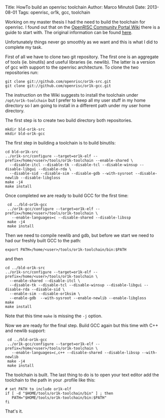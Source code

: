 Title: HowTo build an openrisc toolchain
Author: Marco Minutoli
Date: 2013-08-01
Tags: openrisc, or1k, gcc, toolchain

Working on my master thesis I had the need to build the toolchain for
openrisc. I found out that on the [OpenRISC Community Portal
Wiki](http://opencores.org/or1k/OR1K:Community_Portal) there is a
guide to start with. The original information can be found
[here](http://opencores.org/or1k/OpenRISC_GNU_tool_chain#Installation_of_development_versions).

Unfortunately things never go smoothly as we want and this is what I
did to complete my task.

First of all we have to clone two git repository. The first one is an
aggregate of tools (ie. binutils) and useful libraries
(ie. newlib). The latter is a version of gcc with support to the
openrisc architecture. To clone the two repositories run:

    git clone git://github.com/openrisc/or1k-src.git
    git clone git://github.com/openrisc/or1k-gcc.git

The instruction on the Wiki suggests to install the toolchain under
`/opt/or1k-toolchain` but I prefer to keep all my user stuff in my
home directory so I am going to install in a different path under my
user home directory.

The first step is to create two build directory both repositories.

    mkdir bld-or1k-src
    mkdir bld-or1k-gcc

The first step in building a toolchain is to build binutils:

    cd bld-or1k-src
    ../or1k-src/configure --target=or1k-elf --prefix=/home/<user>/tools/or1k-toolchain --enable-shared \
      --disable-itcl --disable-tk --disable-tcl --disable-winsup --disable-libgui --disable-rda \
      --disable-sid --disable-sim --disable-gdb --with-sysroot --disable-newlib --disable-libgloss
    make -j4
    make install

Once completed we are ready to build GCC for the first time:

     cd ../bld-or1k-gcc
     ../or1k-gcc/configure --target=or1k-elf --prefix=/home/<user>/tools/or1k-toolchain \
       --enable-languages=c --disable-shared --disable-libssp
     make -j4
     make install

Then we need to compile newlib and gdb, but before we start we need to
had our freshly built GCC to the path:

    export PATH=/home/<user>/tools/or1k-toolchain/bin:$PATH

and then

    cd ../bld-or1k-src
    ../or1k-src/configure --target=or1k-elf --prefix=/home/<user>/tools/or1k-toolchain \
      --enable-shared --disable-itcl \
      --disable-tk --disable-tcl --disable-winsup --disable-libgui --disable-rda --disable-sid \
      --enable-sim --disable-or1ksim \
      --enable-gdb  --with-sysroot --enable-newlib --enable-libgloss
    make
    make install

Note that this time `make` is missing the `-j` option.

Now we are ready for the final step. Build GCC again but this time
with C++ and newlib support:

     cd ../bld-or1k-gcc
     ../or1k-gcc/configure --target=or1k-elf --prefix=/home/<user>/tools/or1k-toolchain \
       --enable-languages=c,c++ --disable-shared --disable-libssp --with-newlib
     make -j4
     make install

The toolchain is built. The last thing to do is to open your text
editor add the toolchain to the path in your .profile like this:

    # set PATH to include or1k-elf
    if [ -d "$HOME/tools/or1k-toolchain/bin" ] ; then
       PATH="$HOME/tools/or1k-toolchain/bin:$PATH"
    fi

That's it.
